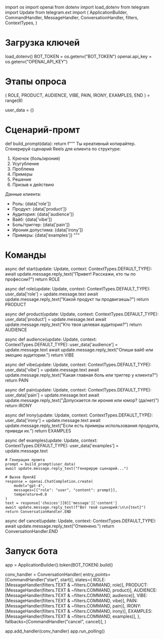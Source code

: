 import os
import openai
from dotenv import load_dotenv
from telegram import Update
from telegram.ext import (
    ApplicationBuilder,
    CommandHandler,
    MessageHandler,
    ConversationHandler,
    filters,
    ContextTypes,
)

# Загрузка ключей
load_dotenv()
BOT_TOKEN = os.getenv("BOT_TOKEN")
openai.api_key = os.getenv("OPENAI_API_KEY")

# Этапы опроса
(
    ROLE, PRODUCT, AUDIENCE, VIBE,
    PAIN, IRONY, EXAMPLES, END
) = range(8)

user_data = {}

# Сценарий-промт
def build_prompt(data):
    return f"""
Ты креативный копирайтер. Сгенерируй сценарий Reels для клиента по структуре:
1. Крючок (боль/ирония)
2. Усугубление
3. Проблема
4. Примеры
5. Решение
6. Призыв к действию

Данные клиента:
- Роль: {data['role']}
- Продукт: {data['product']}
- Аудитория: {data['audience']}
- Вайб: {data['vibe']}
- Боль/триггер: {data['pain']}
- Ирония допустима: {data['irony']}
- Примеры: {data['examples']}
"""

# Команды
async def start(update: Update, context: ContextTypes.DEFAULT_TYPE):
    await update.message.reply_text("Привет! Расскажи, кто ты по профессии?")
    return ROLE

async def role(update: Update, context: ContextTypes.DEFAULT_TYPE):
    user_data['role'] = update.message.text
    await update.message.reply_text("Какой продукт ты продвигаешь?")
    return PRODUCT

async def product(update: Update, context: ContextTypes.DEFAULT_TYPE):
    user_data['product'] = update.message.text
    await update.message.reply_text("Кто твоя целевая аудитория?")
    return AUDIENCE

async def audience(update: Update, context: ContextTypes.DEFAULT_TYPE):
    user_data['audience'] = update.message.text
    await update.message.reply_text("Опиши вайб или эмоцию аудитории.")
    return VIBE

async def vibe(update: Update, context: ContextTypes.DEFAULT_TYPE):
    user_data['vibe'] = update.message.text
    await update.message.reply_text("Какая главная боль или триггер у клиента?")
    return PAIN

async def pain(update: Update, context: ContextTypes.DEFAULT_TYPE):
    user_data['pain'] = update.message.text
    await update.message.reply_text("Допускается ли ирония или юмор? (да/нет)")
    return IRONY

async def irony(update: Update, context: ContextTypes.DEFAULT_TYPE):
    user_data['irony'] = update.message.text
    await update.message.reply_text("Если есть примеры использования продукта, приведи их.")
    return EXAMPLES

async def examples(update: Update, context: ContextTypes.DEFAULT_TYPE):
    user_data['examples'] = update.message.text

    # Генерация промта
    prompt = build_prompt(user_data)
    await update.message.reply_text("Генерирую сценарий...")

    # Вызов OpenAI
    response = openai.ChatCompletion.create(
        model="gpt-4",
        messages=[{"role": "user", "content": prompt}],
        temperature=0.8
    )
    text = response['choices'][0]['message']['content']
    await update.message.reply_text(f"Вот твой сценарий:\n\n{text}")
    return ConversationHandler.END

async def cancel(update: Update, context: ContextTypes.DEFAULT_TYPE):
    await update.message.reply_text("Отменено.")
    return ConversationHandler.END

# Запуск бота
app = ApplicationBuilder().token(BOT_TOKEN).build()

conv_handler = ConversationHandler(
    entry_points=[CommandHandler("start", start)],
    states={
        ROLE: [MessageHandler(filters.TEXT & ~filters.COMMAND, role)],
        PRODUCT: [MessageHandler(filters.TEXT & ~filters.COMMAND, product)],
        AUDIENCE: [MessageHandler(filters.TEXT & ~filters.COMMAND, audience)],
        VIBE: [MessageHandler(filters.TEXT & ~filters.COMMAND, vibe)],
        PAIN: [MessageHandler(filters.TEXT & ~filters.COMMAND, pain)],
        IRONY: [MessageHandler(filters.TEXT & ~filters.COMMAND, irony)],
        EXAMPLES: [MessageHandler(filters.TEXT & ~filters.COMMAND, examples)],
    },
    fallbacks=[CommandHandler("cancel", cancel)],
)

app.add_handler(conv_handler)
app.run_polling()
